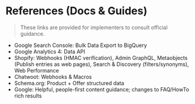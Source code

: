 # References (Docs & Guides)

> These links are provided for implementers to consult official guidance.
- Google Search Console: Bulk Data Export to BigQuery
- Google Analytics 4: Data API
- Shopify: Webhooks (HMAC verification), Admin GraphQL, Metaobjects (Publish entries as web pages), Search & Discovery (filters/synonyms), Web Performance
- Chatwoot: Webhooks & Macros
- Schema.org: Product + Offer structured data
- Google: Helpful, people-first content guidance; changes to FAQ/HowTo rich results
